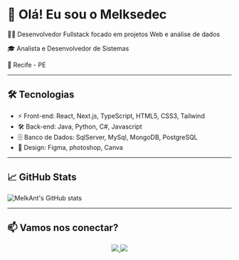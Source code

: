 # 👋 Olá! Eu sou o Melksedec
 
👨‍💻 Desenvolvedor Fullstack focado em projetos Web e análise de dados

🎓 Analista e Desenvolvedor de Sistemas 

📍 Recife - PE  


---

## 🛠️ Tecnologias


- ⚡ Front-end: React, Next.js, TypeScript, HTML5, CSS3, Tailwind
- 🛠️ Back-end: Java, Python, C#, Javascript
- 🗄️ Banco de Dados: SqlServer, MySql, MongoDB, PostgreSQL
- 🎨 Design: Figma, photoshop, Canva

---

## 📈 GitHub Stats

![MelkAnt's GitHub stats](https://github-readme-stats.vercel.app/api?username=MelkAnt&show_icons=true&theme=dark)

---

## 📫 Vamos nos conectar?

<div align="center"> 
  
  <a href="mailto:melksedec2001@gmail.com" target="_blank">
    <img src="https://img.shields.io/badge/Email-D14836?style=for-the-badge&logo=gmail&logoColor=white" target="_blank">
  </a>
  <a href="https://www.linkedin.com/in/melksedec-silva-400b54185/" target="_blank">
    <img src="https://img.shields.io/badge/LinkedIn-0077B5?style=for-the-badge&logo=linkedin&logoColor=white" target="_blank">
  </a> 
</div>


